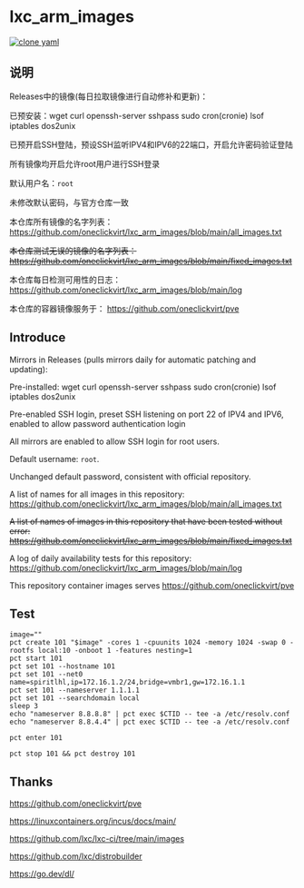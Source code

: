 # lxc_arm_images

[![clone yaml](https://github.com/oneclickvirt/lxc_arm_images/actions/workflows/clone_yaml.yml/badge.svg)](https://github.com/oneclickvirt/lxc_arm_images/actions/workflows/clone_yaml.yml)

## 说明

Releases中的镜像(每日拉取镜像进行自动修补和更新)：

已预安装：wget curl openssh-server sshpass sudo cron(cronie) lsof iptables dos2unix

已预开启SSH登陆，预设SSH监听IPV4和IPV6的22端口，开启允许密码验证登陆

所有镜像均开启允许root用户进行SSH登录

默认用户名：```root```

未修改默认密码，与官方仓库一致

本仓库所有镜像的名字列表：https://github.com/oneclickvirt/lxc_arm_images/blob/main/all_images.txt

~~本仓库测试无误的镜像的名字列表：https://github.com/oneclickvirt/lxc_arm_images/blob/main/fixed_images.txt~~

本仓库每日检测可用性的日志：https://github.com/oneclickvirt/lxc_arm_images/blob/main/log

本仓库的容器镜像服务于： https://github.com/oneclickvirt/pve

## Introduce

Mirrors in Releases (pulls mirrors daily for automatic patching and updating):

Pre-installed: wget curl openssh-server sshpass sudo cron(cronie) lsof iptables dos2unix

Pre-enabled SSH login, preset SSH listening on port 22 of IPV4 and IPV6, enabled to allow password authentication login

All mirrors are enabled to allow SSH login for root users.

Default username: ```root```.

Unchanged default password, consistent with official repository.

A list of names for all images in this repository: https://github.com/oneclickvirt/lxc_arm_images/blob/main/all_images.txt

~~A list of names of images in this repository that have been tested without error: https://github.com/oneclickvirt/lxc_arm_images/blob/main/fixed_images.txt~~

A log of daily availability tests for this repository: https://github.com/oneclickvirt/lxc_arm_images/blob/main/log

This repository container images serves https://github.com/oneclickvirt/pve

## Test

```
image=""
pct create 101 "$image" -cores 1 -cpuunits 1024 -memory 1024 -swap 0 -rootfs local:10 -onboot 1 -features nesting=1
pct start 101
pct set 101 --hostname 101
pct set 101 --net0 name=spiritlhl,ip=172.16.1.2/24,bridge=vmbr1,gw=172.16.1.1
pct set 101 --nameserver 1.1.1.1
pct set 101 --searchdomain local
sleep 3
echo "nameserver 8.8.8.8" | pct exec $CTID -- tee -a /etc/resolv.conf
echo "nameserver 8.8.4.4" | pct exec $CTID -- tee -a /etc/resolv.conf
```

```
pct enter 101
```

```
pct stop 101 && pct destroy 101
```

## Thanks

https://github.com/oneclickvirt/pve

https://linuxcontainers.org/incus/docs/main/

https://github.com/lxc/lxc-ci/tree/main/images

https://github.com/lxc/distrobuilder

https://go.dev/dl/
